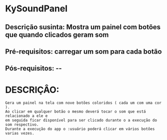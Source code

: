 # KySoundPanel

## Descrição susinta: Mostra um painel com botões que quando clicados geram som

## Pré-requisitos: carregar um som para cada botão

## Pós-requisitos: --

# DESCRIÇÂO:
	Gera um painel na tela com nove botões coloridos ( cada um com uma cor ).
	Ao clicar em qualquer botão o mesmo deverá tocar o som que está relacionado a ele e
	em seguida ficar disponível para ser clicado durante o a execução do som respectivo.
	Durante a execução do app o :usuário poderá clicar em vários botões varias vezes.
